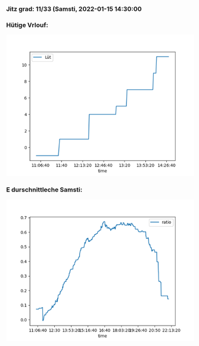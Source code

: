 ### Jitz grad: 11/33 (Samsti, 2022-01-15 14:30:00

### Hütige Vrlouf:
![Graph](Today.png)

### E durschnittleche Samsti:
![Graph](Samsti.png)